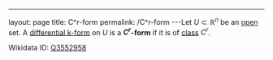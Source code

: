 ---
 layout: page
 title: C^r-form
 permalink: /C^r-form
---Let $U\subset\mathbb R^n$ be an [open](https://defsmath.github.io/DefsMath/open) set. A [differential k-form](https://defsmath.github.io/DefsMath/differential_k-form) on $U$ is a **$C^r$-form** if it is of [class](https://defsmath.github.io/DefsMath/class) $C^r$. 

Wikidata ID: [Q3552958](https://www.wikidata.org/wiki/Q3552958)